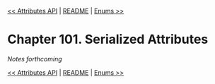 [&lt;&lt; Attributes API](ch100-attributes-api.md) | [README](README.md) | [Enums &gt;&gt;](ch102-enums.md)

# Chapter 101. Serialized Attributes

*Notes forthcoming*

[&lt;&lt; Attributes API](ch100-attributes-api.md) | [README](README.md) | [Enums &gt;&gt;](ch102-enums.md)